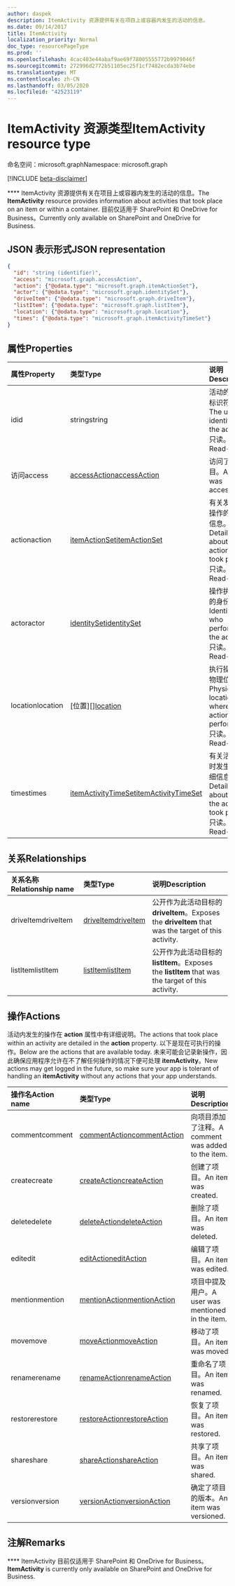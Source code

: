 ```yaml
---
author: daspek
description: ItemActivity 资源提供有关在项目上或容器内发生的活动的信息。
ms.date: 09/14/2017
title: ItemActivity
localization_priority: Normal
doc_type: resourcePageType
ms.prod: ''
ms.openlocfilehash: 4cac403e44abaf9ae69f78005555772b9979046f
ms.sourcegitcommit: 272996d2772b51105ec25f1cf7482ecda3b74ebe
ms.translationtype: MT
ms.contentlocale: zh-CN
ms.lasthandoff: 03/05/2020
ms.locfileid: "42523119"
---
```

# <a name="itemactivity-resource-type"></a><span data-ttu-id="816e9-103">ItemActivity 资源类型</span><span class="sxs-lookup"><span data-stu-id="816e9-103">ItemActivity resource type</span></span>

<span data-ttu-id="816e9-104">命名空间：microsoft.graph</span><span class="sxs-lookup"><span data-stu-id="816e9-104">Namespace: microsoft.graph</span></span>

[!INCLUDE [beta-disclaimer](../../includes/beta-disclaimer.md)]

<span data-ttu-id="816e9-105">\*\*\*\* ItemActivity 资源提供有关在项目上或容器内发生的活动的信息。</span><span class="sxs-lookup"><span data-stu-id="816e9-105">The **ItemActivity** resource provides information about activities that took place on an item or within a container.</span></span>
<span data-ttu-id="816e9-106">目前仅适用于 SharePoint 和 OneDrive for Business。</span><span class="sxs-lookup"><span data-stu-id="816e9-106">Currently only available on SharePoint and OneDrive for Business.</span></span>

## <a name="json-representation"></a><span data-ttu-id="816e9-107">JSON 表示形式</span><span class="sxs-lookup"><span data-stu-id="816e9-107">JSON representation</span></span>

<!-- {
  "blockType": "resource",
  "optionalProperties": [ ],
  "keyProperty": "id",
  "@type": "microsoft.graph.itemActivity",
  "@type.aka": "oneDrive.activityEntity"
}-->

```json
{
  "id": "string (identifier)",
  "access": "microsoft.graph.accessAction",
  "action": {"@odata.type": "microsoft.graph.itemActionSet"},
  "actor": {"@odata.type": "microsoft.graph.identitySet"},
  "driveItem": {"@odata.type": "microsoft.graph.driveItem"},
  "listItem": {"@odata.type": "microsoft.graph.listItem"},
  "location": {"@odata.type": "microsoft.graph.location"},
  "times": {"@odata.type": "microsoft.graph.itemActivityTimeSet"}
}
```

## <a name="properties"></a><span data-ttu-id="816e9-108">属性</span><span class="sxs-lookup"><span data-stu-id="816e9-108">Properties</span></span>

| <span data-ttu-id="816e9-109">属性</span><span class="sxs-lookup"><span data-stu-id="816e9-109">Property</span></span> | <span data-ttu-id="816e9-110">类型</span><span class="sxs-lookup"><span data-stu-id="816e9-110">Type</span></span>                    | <span data-ttu-id="816e9-111">说明</span><span class="sxs-lookup"><span data-stu-id="816e9-111">Description</span></span>
|:---------|:------------------------|:----------------------------------------
| <span data-ttu-id="816e9-112">id</span><span class="sxs-lookup"><span data-stu-id="816e9-112">id</span></span>       | <span data-ttu-id="816e9-113">string</span><span class="sxs-lookup"><span data-stu-id="816e9-113">string</span></span>                  | <span data-ttu-id="816e9-114">活动的唯一标识符。</span><span class="sxs-lookup"><span data-stu-id="816e9-114">The unique identifier of the activity.</span></span> <span data-ttu-id="816e9-115">只读。</span><span class="sxs-lookup"><span data-stu-id="816e9-115">Read-only.</span></span>
| <span data-ttu-id="816e9-116">访问</span><span class="sxs-lookup"><span data-stu-id="816e9-116">access</span></span>   | <span data-ttu-id="816e9-117">[accessAction][]</span><span class="sxs-lookup"><span data-stu-id="816e9-117">[accessAction][]</span></span>        | <span data-ttu-id="816e9-118">访问了项目。</span><span class="sxs-lookup"><span data-stu-id="816e9-118">An item was accessed.</span></span>
| <span data-ttu-id="816e9-119">action</span><span class="sxs-lookup"><span data-stu-id="816e9-119">action</span></span>   | <span data-ttu-id="816e9-120">[itemActionSet][]</span><span class="sxs-lookup"><span data-stu-id="816e9-120">[itemActionSet][]</span></span>       | <span data-ttu-id="816e9-121">有关发生的操作的详细信息。</span><span class="sxs-lookup"><span data-stu-id="816e9-121">Details about the action that took place.</span></span> <span data-ttu-id="816e9-122">只读。</span><span class="sxs-lookup"><span data-stu-id="816e9-122">Read-only.</span></span>
| <span data-ttu-id="816e9-123">actor</span><span class="sxs-lookup"><span data-stu-id="816e9-123">actor</span></span>    | <span data-ttu-id="816e9-124">[identitySet][]</span><span class="sxs-lookup"><span data-stu-id="816e9-124">[identitySet][]</span></span>         | <span data-ttu-id="816e9-125">操作执行者的身份。</span><span class="sxs-lookup"><span data-stu-id="816e9-125">Identity of who performed the action.</span></span> <span data-ttu-id="816e9-126">只读。</span><span class="sxs-lookup"><span data-stu-id="816e9-126">Read-only.</span></span>
| <span data-ttu-id="816e9-127">location</span><span class="sxs-lookup"><span data-stu-id="816e9-127">location</span></span> | <span data-ttu-id="816e9-128">[位置][]</span><span class="sxs-lookup"><span data-stu-id="816e9-128">[location][]</span></span>            | <span data-ttu-id="816e9-129">执行操作的物理位置。</span><span class="sxs-lookup"><span data-stu-id="816e9-129">Physical location where the action was performed.</span></span> <span data-ttu-id="816e9-130">只读。</span><span class="sxs-lookup"><span data-stu-id="816e9-130">Read-only.</span></span>
| <span data-ttu-id="816e9-131">times</span><span class="sxs-lookup"><span data-stu-id="816e9-131">times</span></span>    | <span data-ttu-id="816e9-132">[itemActivityTimeSet][]</span><span class="sxs-lookup"><span data-stu-id="816e9-132">[itemActivityTimeSet][]</span></span> | <span data-ttu-id="816e9-133">有关活动何时发生的详细信息。</span><span class="sxs-lookup"><span data-stu-id="816e9-133">Details about when the activity took place.</span></span> <span data-ttu-id="816e9-134">只读。</span><span class="sxs-lookup"><span data-stu-id="816e9-134">Read-only.</span></span>

[identitySet]: identityset.md
[itemActionSet]: itemactionset.md
[itemActivityTimeSet]: itemactivitytimeset.md

## <a name="relationships"></a><span data-ttu-id="816e9-138">关系</span><span class="sxs-lookup"><span data-stu-id="816e9-138">Relationships</span></span>

| <span data-ttu-id="816e9-139">关系名称</span><span class="sxs-lookup"><span data-stu-id="816e9-139">Relationship name</span></span> | <span data-ttu-id="816e9-140">类型</span><span class="sxs-lookup"><span data-stu-id="816e9-140">Type</span></span>          | <span data-ttu-id="816e9-141">说明</span><span class="sxs-lookup"><span data-stu-id="816e9-141">Description</span></span>
|:------------------|:--------------|:-----------------------------------------
| <span data-ttu-id="816e9-142">driveItem</span><span class="sxs-lookup"><span data-stu-id="816e9-142">driveItem</span></span>         | <span data-ttu-id="816e9-143">[driveItem][]</span><span class="sxs-lookup"><span data-stu-id="816e9-143">[driveItem][]</span></span> | <span data-ttu-id="816e9-144">公开作为此活动目标的 **driveItem**。</span><span class="sxs-lookup"><span data-stu-id="816e9-144">Exposes the **driveItem** that was the target of this activity.</span></span>
| <span data-ttu-id="816e9-145">listItem</span><span class="sxs-lookup"><span data-stu-id="816e9-145">listItem</span></span>          | <span data-ttu-id="816e9-146">[listItem][]</span><span class="sxs-lookup"><span data-stu-id="816e9-146">[listItem][]</span></span>  | <span data-ttu-id="816e9-147">公开作为此活动目标的 **listItem**。</span><span class="sxs-lookup"><span data-stu-id="816e9-147">Exposes the **listItem** that was the target of this activity.</span></span>

[driveItem]: driveitem.md
[listItem]: listitem.md

## <a name="actions"></a><span data-ttu-id="816e9-150">操作</span><span class="sxs-lookup"><span data-stu-id="816e9-150">Actions</span></span>

<span data-ttu-id="816e9-151">活动内发生的操作在 **action** 属性中有详细说明。</span><span class="sxs-lookup"><span data-stu-id="816e9-151">The actions that took place within an activity are detailed in the **action** property.</span></span>
<span data-ttu-id="816e9-152">以下是现在可执行的操作。</span><span class="sxs-lookup"><span data-stu-id="816e9-152">Below are the actions that are available today.</span></span>
<span data-ttu-id="816e9-153">未来可能会记录新操作，因此确保应用程序允许在不了解任何操作的情况下便可处理 **itemActivity**。</span><span class="sxs-lookup"><span data-stu-id="816e9-153">New actions may get logged in the future, so make sure your app is tolerant of handling an **itemActivity** without any actions that your app understands.</span></span>

| <span data-ttu-id="816e9-154">操作名</span><span class="sxs-lookup"><span data-stu-id="816e9-154">Action name</span></span> | <span data-ttu-id="816e9-155">类型</span><span class="sxs-lookup"><span data-stu-id="816e9-155">Type</span></span>              | <span data-ttu-id="816e9-156">说明</span><span class="sxs-lookup"><span data-stu-id="816e9-156">Description</span></span>
|:------------|:------------------|:-------------------------------------------
| <span data-ttu-id="816e9-157">comment</span><span class="sxs-lookup"><span data-stu-id="816e9-157">comment</span></span>     | <span data-ttu-id="816e9-158">[commentAction][]</span><span class="sxs-lookup"><span data-stu-id="816e9-158">[commentAction][]</span></span> | <span data-ttu-id="816e9-159">向项目添加了注释。</span><span class="sxs-lookup"><span data-stu-id="816e9-159">A comment was added to the item.</span></span>
| <span data-ttu-id="816e9-160">create</span><span class="sxs-lookup"><span data-stu-id="816e9-160">create</span></span>      | <span data-ttu-id="816e9-161">[createAction][]</span><span class="sxs-lookup"><span data-stu-id="816e9-161">[createAction][]</span></span>  | <span data-ttu-id="816e9-162">创建了项目。</span><span class="sxs-lookup"><span data-stu-id="816e9-162">An item was created.</span></span>
| <span data-ttu-id="816e9-163">delete</span><span class="sxs-lookup"><span data-stu-id="816e9-163">delete</span></span>      | <span data-ttu-id="816e9-164">[deleteAction][]</span><span class="sxs-lookup"><span data-stu-id="816e9-164">[deleteAction][]</span></span>  | <span data-ttu-id="816e9-165">删除了项目。</span><span class="sxs-lookup"><span data-stu-id="816e9-165">An item was deleted.</span></span>
| <span data-ttu-id="816e9-166">edit</span><span class="sxs-lookup"><span data-stu-id="816e9-166">edit</span></span>        | <span data-ttu-id="816e9-167">[editAction][]</span><span class="sxs-lookup"><span data-stu-id="816e9-167">[editAction][]</span></span>    | <span data-ttu-id="816e9-168">编辑了项目。</span><span class="sxs-lookup"><span data-stu-id="816e9-168">An item was edited.</span></span>
| <span data-ttu-id="816e9-169">mention</span><span class="sxs-lookup"><span data-stu-id="816e9-169">mention</span></span>     | <span data-ttu-id="816e9-170">[mentionAction][]</span><span class="sxs-lookup"><span data-stu-id="816e9-170">[mentionAction][]</span></span> | <span data-ttu-id="816e9-171">项目中提及用户。</span><span class="sxs-lookup"><span data-stu-id="816e9-171">A user was mentioned in the item.</span></span>
| <span data-ttu-id="816e9-172">move</span><span class="sxs-lookup"><span data-stu-id="816e9-172">move</span></span>        | <span data-ttu-id="816e9-173">[moveAction][]</span><span class="sxs-lookup"><span data-stu-id="816e9-173">[moveAction][]</span></span>    | <span data-ttu-id="816e9-174">移动了项目。</span><span class="sxs-lookup"><span data-stu-id="816e9-174">An item was moved.</span></span>
| <span data-ttu-id="816e9-175">rename</span><span class="sxs-lookup"><span data-stu-id="816e9-175">rename</span></span>      | <span data-ttu-id="816e9-176">[renameAction][]</span><span class="sxs-lookup"><span data-stu-id="816e9-176">[renameAction][]</span></span>  | <span data-ttu-id="816e9-177">重命名了项目。</span><span class="sxs-lookup"><span data-stu-id="816e9-177">An item was renamed.</span></span>
| <span data-ttu-id="816e9-178">restore</span><span class="sxs-lookup"><span data-stu-id="816e9-178">restore</span></span>     | <span data-ttu-id="816e9-179">[restoreAction][]</span><span class="sxs-lookup"><span data-stu-id="816e9-179">[restoreAction][]</span></span> | <span data-ttu-id="816e9-180">恢复了项目。</span><span class="sxs-lookup"><span data-stu-id="816e9-180">An item was restored.</span></span>
| <span data-ttu-id="816e9-181">share</span><span class="sxs-lookup"><span data-stu-id="816e9-181">share</span></span>       | <span data-ttu-id="816e9-182">[shareAction][]</span><span class="sxs-lookup"><span data-stu-id="816e9-182">[shareAction][]</span></span>   | <span data-ttu-id="816e9-183">共享了项目。</span><span class="sxs-lookup"><span data-stu-id="816e9-183">An item was shared.</span></span>
| <span data-ttu-id="816e9-184">version</span><span class="sxs-lookup"><span data-stu-id="816e9-184">version</span></span>     | <span data-ttu-id="816e9-185">[versionAction][]</span><span class="sxs-lookup"><span data-stu-id="816e9-185">[versionAction][]</span></span> | <span data-ttu-id="816e9-186">确定了项目的版本。</span><span class="sxs-lookup"><span data-stu-id="816e9-186">An item was versioned.</span></span>

[accessAction]: accessaction.md
[commentAction]: commentaction.md
[createAction]: createaction.md
[deleteAction]: deleteaction.md
[editAction]: editaction.md
[location]: location.md
[mentionAction]: mentionaction.md
[moveAction]: moveaction.md
[renameAction]: renameaction.md
[restoreAction]: restoreaction.md
[shareAction]: shareaction.md
[versionAction]: versionaction.md

## <a name="remarks"></a><span data-ttu-id="816e9-199">注解</span><span class="sxs-lookup"><span data-stu-id="816e9-199">Remarks</span></span>

<span data-ttu-id="816e9-200">\*\*\*\* ItemActivity 目前仅适用于 SharePoint 和 OneDrive for Business。</span><span class="sxs-lookup"><span data-stu-id="816e9-200">**ItemActivity** is currently only available on SharePoint and OneDrive for Business.</span></span>

<!--
{
  "type": "#page.annotation",
  "description": "The ItemActivity object provides information about an activity that took place on an item.",
  "keywords": "activities,activity,action",
  "section": "documentation",
  "tocPath": "Resources/ItemActivity",
  "suppressions": []
}
-->
